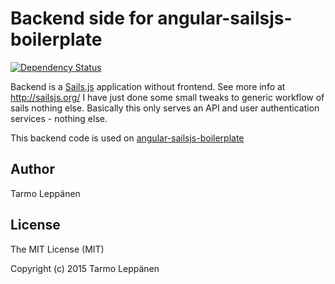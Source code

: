 # Backend side for angular-sailsjs-boilerplate

[![Dependency Status](https://david-dm.org/tarlepp/angular-sailsjs-boilerplate-backend.svg)](https://david-dm.org/tarlepp/angular-sailsjs-boilerplate-backend)

Backend is a [Sails.js](http://sailsjs.org) application without frontend. See more info at http://sailsjs.org/ I have 
just done some small tweaks to generic workflow of sails nothing else. Basically this only serves an API and
user authentication services - nothing else.

This backend code is used on [angular-sailsjs-boilerplate](https://github.com/tarlepp/angular-sailsjs-boilerplate)

## Author
Tarmo Leppänen

## License
The MIT License (MIT)

Copyright (c) 2015 Tarmo Leppänen

